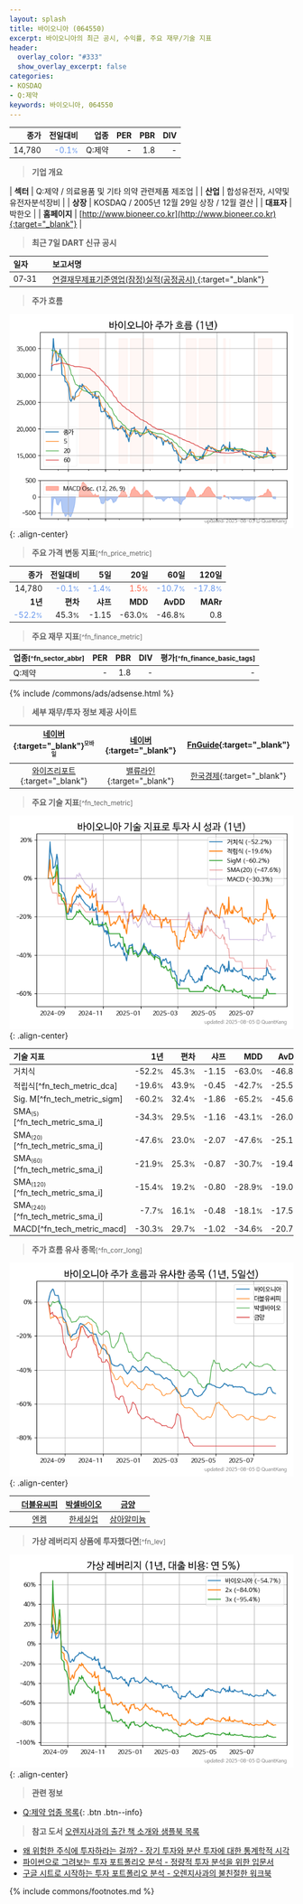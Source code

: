 ```yaml
---
layout: splash
title: 바이오니아 (064550)
excerpt: 바이오니아의 최근 공시, 수익률, 주요 재무/기술 지표
header:
  overlay_color: "#333"
  show_overlay_excerpt: false
categories:
- KOSDAQ
- Q:제약
keywords: 바이오니아, 064550
---
```


| **종가** | **전일대비** | **업종** | **PER** | **PBR** | **DIV** |
| -------: | -----------: | -------: | ------: | ------: | ------: |
| 14,780 | <span style="color: cornflowerblue">-0.1<small>%</small></span> | Q:제약 | - | 1.8 | - |

<!-- more -->


> **기업 개요**<a id="company"></a>

| <span style="white-space:nowrap;">**섹터**</span> | Q:제약 / 의료용품 및 기타 의약 관련제품 제조업 |
| <span style="white-space:nowrap;">**산업**</span> | 합성유전자, 시약및유전자분석장비 |
| <span style="white-space:nowrap;">**상장**</span> | KOSDAQ / 2005년 12월 29일 상장 / 12월 결산 |
| <span style="white-space:nowrap;">**대표자**</span> | 박한오 |
| <span style="white-space:nowrap;">**홈페이지**</span> | [http://www.bioneer.co.kr](http://www.bioneer.co.kr){:target="_blank"} |


> **최근 7일 DART 신규 공시**<a id="dart"></a>

| **일자** |      | **보고서명** |
| :------- | :--- | :----------- |
| 07&#x2011;31 | | [연결재무제표기준영업(잠정)실적(공정공시)              ](https://dart.fss.or.kr/dsaf001/main.do?rcpNo=20250731900029){:target="_blank"} |


> **주가 흐름**<a id="price"></a>

![064550](/stock/images/064550.png){: .align-center}


> **주요 가격 변동 지표**<small>[^fn_price_metric]</small>

| **종가** | **전일대비** | **5일** | **20일** | **60일** | **120일** |
| -------: | -----------: | ------: | -------: | -------: | --------: |
| 14,780 | <span style="color: cornflowerblue">-0.1<small>%</small></span> | <span style="color: cornflowerblue">-1.4<small>%</small></span> | <span style="color: tomato">1.5<small>%</small></span> | <span style="color: cornflowerblue">-10.7<small>%</small></span> | <span style="color: cornflowerblue">-17.8<small>%</small></span> |
| **1년** | **편차** | **샤프** | **MDD** | **AvDD** | **MARr** |
| <span style="color: cornflowerblue">-52.2<small>%</small></span> | 45.3<small>%</small> | -1.15 | -63.0<small>%</small> | -46.8<small>%</small> | 0.8 |


> **주요 재무 지표**<small>[^fn_finance_metric]</small>

| **업종**<small>[^fn_sector_abbr]</small> | **PER** | **PBR** | **DIV** | **평가**<small>[^fn_finance_basic_tags]</small> |
| :--------------------------------------- | ------: | ------: | ------: | ----------------------------------------------: |
| Q:제약 | - | 1.8 | - | - |



{% include /commons/ads/adsense.html %}

> **세부 재무/투자 정보 제공 사이트**

| [네이버](https://m.stock.naver.com/domestic/stock/064550/finance/summary){:target="_blank"}<sup><small>모바일</small></sup> | [네이버](https://finance.naver.com/item/coinfo.naver?code=064550){:target="_blank"} | [FnGuide](https://comp.fnguide.com/SVO2/ASP/SVD_Invest.asp?gicode=A064550&MenuYn=Y){:target="_blank"} |
| :---: | :---: | :---: |
| [와이즈리포트](https://comp.wisereport.co.kr/company/c1040001.aspx?cmp_cd=064550){:target="_blank"} | [밸류라인](https://www.valueline.co.kr/finance/summary/064550){:target="_blank"} | [한국경제](https://markets.hankyung.com/stock/064550/financial-summary){:target="_blank"} |


> **주요 기술 지표**<small>[^fn_tech_metric]</small>


![064550](/stock/images/064550_tech.png){: .align-center}

| **기술 지표** | **1년** | **편차** | **샤프** | **MDD** | **AvDD** |
| :------------ | ------: | -----------: | -------: | ------: | -------: |
| 거치식 | -52.2<small>%</small> | 45.3<small>%</small> | -1.15 | -63.0<small>%</small> | -46.8<small>%</small> |
| 적립식[^fn_tech_metric_dca] | -19.6<small>%</small> | 43.9<small>%</small> | -0.45 | -42.7<small>%</small> | -25.5<small>%</small> |
| Sig. M[^fn_tech_metric_sigm] | -60.2<small>%</small> | 32.4<small>%</small> | -1.86 | -65.2<small>%</small> | -45.6<small>%</small> |
| SMA<small><sub>(5)</sub></small>[^fn_tech_metric_sma_i] | -34.3<small>%</small> | 29.5<small>%</small> | -1.16 | -43.1<small>%</small> | -26.0<small>%</small> |
| SMA<small><sub>(20)</sub></small>[^fn_tech_metric_sma_i] | -47.6<small>%</small> | 23.0<small>%</small> | -2.07 | -47.6<small>%</small> | -25.1<small>%</small> |
| SMA<small><sub>(60)</sub></small>[^fn_tech_metric_sma_i] | -21.9<small>%</small> | 25.3<small>%</small> | -0.87 | -30.7<small>%</small> | -19.4<small>%</small> |
| SMA<small><sub>(120)</sub></small>[^fn_tech_metric_sma_i] | -15.4<small>%</small> | 19.2<small>%</small> | -0.80 | -28.9<small>%</small> | -19.0<small>%</small> |
| SMA<small><sub>(240)</sub></small>[^fn_tech_metric_sma_i] | -7.7<small>%</small> | 16.1<small>%</small> | -0.48 | -18.1<small>%</small> | -17.5<small>%</small> |
| MACD[^fn_tech_metric_macd] | -30.3<small>%</small> | 29.7<small>%</small> | -1.02 | -34.6<small>%</small> | -20.7<small>%</small> |


> **주가 흐름 유사 종목**<a id="corr"></a><small>[^fn_corr_long]</small>

![064550](/stock/images/064550_corr.png){: .align-center}

|       | [더블유씨피](/393890/) | [박셀바이오](/323990/) | [금양](/001570/) |
| :---: | :------------------------------------: | :------------------------------------: | :------------------------------------: |
|       | [엔켐](/348370/) | [한세실업](/105630/) | [삼아알미늄](/006110/) |


> **가상 레버리지 상품에 투자했다면**<a id="2x"></a><small>[^fn_lev]</small>

![064550](/stock/images/064550_2x.png){: .align-center}


> **관련 정보**

- [Q:제약 업종 목록](/stats/sector/kosdaq_업종_제약_종목/){: .btn .btn--info}

> **참고 도서** [오렌지사과의 출간 책 소개와 샘플북 목록](https://kongdori.tistory.com/691)

- [왜 위험한 주식에 투자하라는 걸까? - 장기 투자와 분산 투자에 대한 통계학적 시각](https://kongdori.tistory.com/421)
- [파이썬으로 그려보는 투자 포트폴리오 분석  - 정량적 투자 분석을 위한 입문서](https://kongdori.tistory.com/643)
- [구글 시트로 시작하는 투자 포트폴리오 분석 - 오렌지사과의 불친절한 워크북](https://kongdori.tistory.com/449)


{% include commons/footnotes.md %}